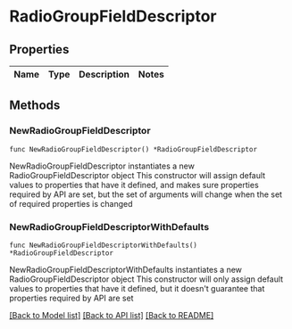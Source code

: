 # RadioGroupFieldDescriptor

## Properties

Name | Type | Description | Notes
------------ | ------------- | ------------- | -------------

## Methods

### NewRadioGroupFieldDescriptor

`func NewRadioGroupFieldDescriptor() *RadioGroupFieldDescriptor`

NewRadioGroupFieldDescriptor instantiates a new RadioGroupFieldDescriptor object
This constructor will assign default values to properties that have it defined,
and makes sure properties required by API are set, but the set of arguments
will change when the set of required properties is changed

### NewRadioGroupFieldDescriptorWithDefaults

`func NewRadioGroupFieldDescriptorWithDefaults() *RadioGroupFieldDescriptor`

NewRadioGroupFieldDescriptorWithDefaults instantiates a new RadioGroupFieldDescriptor object
This constructor will only assign default values to properties that have it defined,
but it doesn't guarantee that properties required by API are set


[[Back to Model list]](../README.md#documentation-for-models) [[Back to API list]](../README.md#documentation-for-api-endpoints) [[Back to README]](../README.md)


